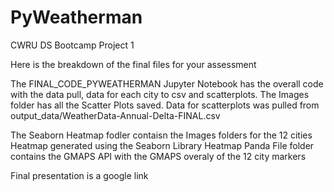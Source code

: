 # PyWeatherman
CWRU DS Bootcamp Project 1

Here is the breakdown of the final files for your assessment

The FINAL_CODE_PYWEATHERMAN Jupyter Notebook has the overall code with the data pull, data for each city to csv and scatterplots. 
The Images folder has all the Scatter Plots saved. Data for scatterplots was pulled from output_data/WeatherData-Annual-Delta-FINAL.csv

The Seaborn Heatmap fodler contaisn the Images folders for the 12 cities Heatmap generated using the Seaborn Library Heatmap Panda File folder contains the GMAPS API with the GMAPS overaly of the 12 city markers

Final presentation is a google link
